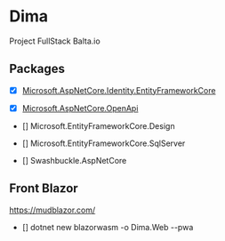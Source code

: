 # Dima
Project FullStack Balta.io

## Packages
- [x] [Microsoft.AspNetCore.Identity.EntityFrameworkCore](https://www.nuget.org/packages/Microsoft.AspNetCore.Identity.EntityFrameworkCore/)

- [x] [Microsoft.AspNetCore.OpenApi]()

- [] Microsoft.EntityFrameworkCore.Design

- [] Microsoft.EntityFrameworkCore.SqlServer

- [] Swashbuckle.AspNetCore

## Front Blazor
https://mudblazor.com/

- [] dotnet new blazorwasm -o Dima.Web --pwa